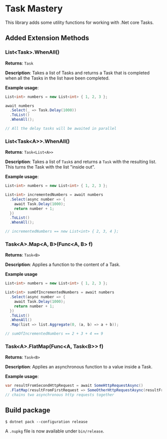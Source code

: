 # Task Mastery
This library adds some utility functions for working with .Net core Tasks.

## Added Extension Methods
### List\<Task\>.WhenAll()
**Returns**: `Task`

**Description**: Takes a list of Tasks and returns a Task that is completed when all the Tasks in the list have been completed.

**Example usage**:
```cs
List<int> numbers = new List<int> { 1, 2, 3 };

await numbers
  .Select(_ => Task.Delay(1000))
  .ToList()
  .WhenAll();

// All the delay tasks will be awaited in parallel
```
### List\<Task\<A\>\>.WhenAll()
**Returns**: `Task<List<A>>`

**Description**: Takes a list of `Task`s and returns a `Task` with the resulting list. This turns the Task with the list "inside out".

**Example usage**:
```cs
List<int> numbers = new List<int> { 1, 2, 3 };

List<int> incrementedNumbers = await numbers
  .Select(async number => {
    await Task.Delay(1000);
    return number + 1;
  })
  .ToList()
  .WhenAll();

// incrementedNumbers == new List<int> { 2, 3, 4 };
```
### Task\<A\>.Map\<A, B\>(Func\<A, B\> f)
**Returns**: `Task<B>`

**Description**: Applies a function to the content of a Task.

**Example usage**
```cs
List<int> numbers = new List<int> { 1, 2, 3 };

List<int> sumOfIncrementedNumbers = await numbers
  .Select(async number => {
    await Task.Delay(1000);
    return number + 1;
  })
  .ToList()
  .WhenAll()
  .Map(list => list.Aggregate(0, (a, b) => a + b));

// sumOfIncrementedNumbers == 2 + 3 + 4 == 9
```
### Task\<A\>.FlatMap(Func\<A, Task\<B\>\> f)
**Returns**: `Task<B>`

**Description**: Applies an asynchronous function to a value inside a Task.

**Example usage**:
```cs
var resultFromSecondHttpRequest = await SomeHttpRequestAsync()
  .FlatMap(resultFromFirstRequest => SomeOtherHttpRequestAsync(resultFromFirstRequest));
// chains two asynchronous http requests together
```
## Build package
```
$ dotnet pack --configuration release
```
A `.nupkg` file is now available under `bin/release`.



